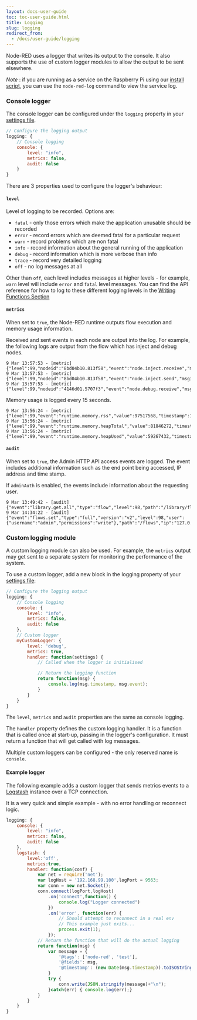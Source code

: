 ```yaml
---
layout: docs-user-guide
toc: toc-user-guide.html
title: Logging
slug: logging
redirect_from:
  - /docs/user-guide/logging
---
```


Node-RED uses a logger that writes its output to the console. It also
supports the use of custom logger modules to allow the output to be sent elsewhere.

<div class="doc-callout">
<em>Note</em> : if you are running as a service on the Raspberry Pi using our
<a href="/docs/hardware/raspberrypi">install script</a>, you can use the
<code>node-red-log</code> command to view the service log.
</div>

### Console logger

The console logger can be configured under the `logging` property in your
[settings file](settings-file).


~~~~js
// Configure the logging output
logging: {
    // Console logging
    console: {
        level: "info",
        metrics: false,
        audit: false
    }
}
~~~~

There are 3 properties used to configure the logger's behaviour:

#### `level`

Level of logging to be recorded. Options are:

- `fatal` - only those errors which make the application unusable should be recorded
- `error` - record errors which are deemed fatal for a particular request
- `warn` - record problems which are non fatal
- `info` - record information about the general running of the application
- `debug` - record information which is more verbose than info
- `trace` - record very detailed logging
- `off` - no log messages at all

Other than `off`, each level includes messages at higher levels - for example, `warn` level
will include `error` and `fatal` level messages.
You can find the API reference for how to log to these different logging levels in the [Writing Functions Section](/docs/user-guide/writing-functions#node)

#### `metrics`

When set to `true`, the Node-RED runtime outputs flow execution and
memory usage information.

Received and sent events in each node are output into the log.
For example, the following logs are output from the flow which has inject and debug nodes.

    9 Mar 13:57:53 - [metric] {"level":99,"nodeid":"8bd04b10.813f58","event":"node.inject.receive","msgid":"86c8212c.4ef45","timestamp":1489067873391}
    9 Mar 13:57:53 - [metric] {"level":99,"nodeid":"8bd04b10.813f58","event":"node.inject.send","msgid":"86c8212c.4ef45","timestamp":1489067873392}
    9 Mar 13:57:53 - [metric] {"level":99,"nodeid":"4146d01.5707f3","event":"node.debug.receive","msgid":"86c8212c.4ef45","timestamp":1489067873393}

Memory usage is logged every 15 seconds.

    9 Mar 13:56:24 - [metric] {"level":99,"event":"runtime.memory.rss","value":97517568,"timestamp":1489067784815}
    9 Mar 13:56:24 - [metric] {"level":99,"event":"runtime.memory.heapTotal","value":81846272,"timestamp":1489067784817}
    9 Mar 13:56:24 - [metric] {"level":99,"event":"runtime.memory.heapUsed","value":59267432,"timestamp":1489067784817}

#### `audit`

When set to `true`, the Admin HTTP API access events are logged. The event includes
additional information such as the end point being accessed, IP address and time stamp.

If `adminAuth` is enabled, the events include information about the requesting user.

    9 Mar 13:49:42 - [audit] {"event":"library.get.all","type":"flow","level":98,"path":"/library/flows","ip":"127.0.0.1","timestamp":1489067382686}
    9 Mar 14:34:22 - [audit] {"event":"flows.set","type":"full","version":"v2","level":98,"user":{"username":"admin","permissions":"write"},"path":"/flows","ip":"127.0.0.1","timestamp":1489070062519}

### Custom logging module

A custom logging module can also be used. For example, the `metrics` output may
get sent to a separate system for monitoring the performance of the system.

To use a custom logger, add a new block in the logging property of your
[settings file](settings-file):


~~~~js
// Configure the logging output
logging: {
    // Console logging
    console: {
        level: "info",
        metrics: false,
        audit: false
    },
    // Custom logger
    myCustomLogger: {
        level: 'debug',
        metrics: true,
        handler: function(settings) {
            // Called when the logger is initialised

            // Return the logging function
            return function(msg) {
                console.log(msg.timestamp, msg.event);
            }
        }
    }
}
~~~~

The `level`, `metrics` and `audit` properties are the same as console logging.

The `handler` property defines the custom logging handler. It is a function that
is called once at start-up, passing in the logger's configuration. It must
return a function that will get called with log messages.

Multiple custom loggers can be configured - the only reserved name is `console`.

#### Example logger

The following example adds a custom logger that sends metrics events to a
[Logstash](https://www.elastic.co/products/logstash) instance over a TCP connection.

It is a very quick and simple example - with no error handling or reconnect logic.

~~~~~js
logging: {
    console: {
        level: "info",
        metrics: false,
        audit: false
    },
    logstash: {
        level:'off',
        metrics:true,
        handler: function(conf) {
            var net = require('net');
            var logHost = '192.168.99.100',logPort = 9563;
            var conn = new net.Socket();
            conn.connect(logPort,logHost)
                .on('connect',function() {
                    console.log("Logger connected")
                })
                .on('error', function(err) {
                    // Should attempt to reconnect in a real env
                    // This example just exits...
                    process.exit(1);
                });
            // Return the function that will do the actual logging
            return function(msg) {
                var message = {
                    '@tags': ['node-red', 'test'],
                    '@fields': msg,
                    '@timestamp': (new Date(msg.timestamp)).toISOString()
                }
                try {
                    conn.write(JSON.stringify(message)+"\n");
                }catch(err) { console.log(err);}
            }
        }
    }
}
~~~~~
